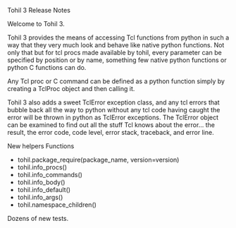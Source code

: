 

Tohil 3 Release Notes

Welcome to Tohil 3.  

Tohil 3 provides the means of accessing Tcl functions from python in such a way that they very much look and behave like native python functions.  Not only that but for tcl procs made available by tohil, every parameter can be specified by position or by name, something few native python functions or python C functions can do.

Any Tcl proc or C command can be defined as a python function simply by creating a TclProc object and then calling it.



Tohil 3 also adds a sweet TclError exception class, and any tcl errors that bubble back all the way to python without any tcl code having caught the error will be thrown in python as TclError exceptions.  The TclError object can be examined to find out all the stuff Tcl knows about the error... the result, the error code, code level, error stack, traceback, and error line.

New helpers Functions

* tohil.package_require(package_name, version=version)
* tohil.info_procs()
* tohil.info_commands()
* tohil.info_body()
* tohil.info_default()
* tohil.info_args()
* tohil.namespace_children()


Dozens of new tests.



